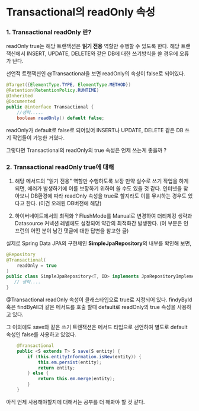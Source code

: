 # Transactional의 readOnly 속성

### 1. Transactional readOnly 란?

readOnly true는 해당 트랜잭션은 **읽기 전용** 역할만 수행할 수 있도록 한다. 해당 트랜잭션에서 INSERT, UPDATE, DELETE와 같은 DB에 대한 쓰기방식을 쓸 경우에 오류가 난다.

선언적 트랜잭션인 @Transactional을 보면 readOnly의 속성이 false로 되어있다. 

~~~JAVA
@Target({ElementType.TYPE, ElementType.METHOD})
@Retention(RetentionPolicy.RUNTIME)
@Inherited
@Documented
public @interface Transactional {
    //생략.....
    boolean readOnly() default false;
~~~

readOnly가 default로 false로 되어있어 INSERT나 UPDATE, DELETE 같은 DB 쓰기 작업들이 가능한 거였다.

그렇다면 Transactional의 readOnly의 true 속성은 언제 쓰는게 좋을까 ? 


### 2. Transactional readOnly true에 대해

1) 해당 메서드의 "읽기 전용" 역할만 수행하도록 보장
 만약 실수로 쓰기 작업을 하게 되면, 에러가 발생하기에 이를 보장하기 위하여 쓸 수도 있을 것 같다. 인터넷을 찾아보니 DB환경에 따라 readOnly 속성을 true로 할지라도 이를 무시하는 경우도 있다고 한다.
(이건 오래된 DB버전에 해당)

2) 하이버네이트에서의 최적화 ?
 FlushMode를 Manual로 변경하여 더티체킹 생략과 Datasource 커넥션 레벨에도 설정되어 약간의 최적화간 발생한다.
 (이 부분은 인프런의 어떤 분이 남긴 댓글에 대한 답변을 참고한 글)

실제로 Spring Data JPA의 구현체인 **SimpleJpaRepository**의 내부를 확인해 보면,

~~~JAVA
@Repository
@Transactional(
    readOnly = true
)
public class SimpleJpaRepository<T, ID> implements JpaRepositoryImplementation<T, ID> {
   // 생략....
}
~~~

@Transactional readOnly 속성이 클래스타입으로 true로 지정되어 있다. findyById 혹은 findByAll과 같은 메서드를 호출 할때 default로 readOnly의 true 속성을 사용하고 있다.

그 이외에도 save와 같은 쓰기 트랜잭션은 메서드 타입으로 선언하여 별도로 default 속성인 false를 사용하고 있었다.

~~~JAVA
    @Transactional
    public <S extends T> S save(S entity) {
        if (this.entityInformation.isNew(entity)) {
            this.em.persist(entity);
            return entity;
        } else {
            return this.em.merge(entity);
        }
    }
~~~

아직 언제 사용해야할지에 대해서는 공부를 더 해봐야 할 것 같다. 







